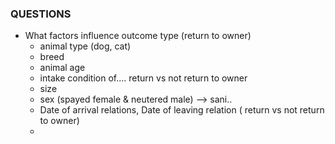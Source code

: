 ### QUESTIONS


- What factors influence outcome type (return to owner)
  - animal type (dog, cat)
  - breed
  - animal age
  - intake condition of.... return vs not return to owner
  - size
  - sex (spayed female & neutered male) --> sani..
  - Date of arrival relations, Date of leaving relation ( return vs not return to owner)
  - 


